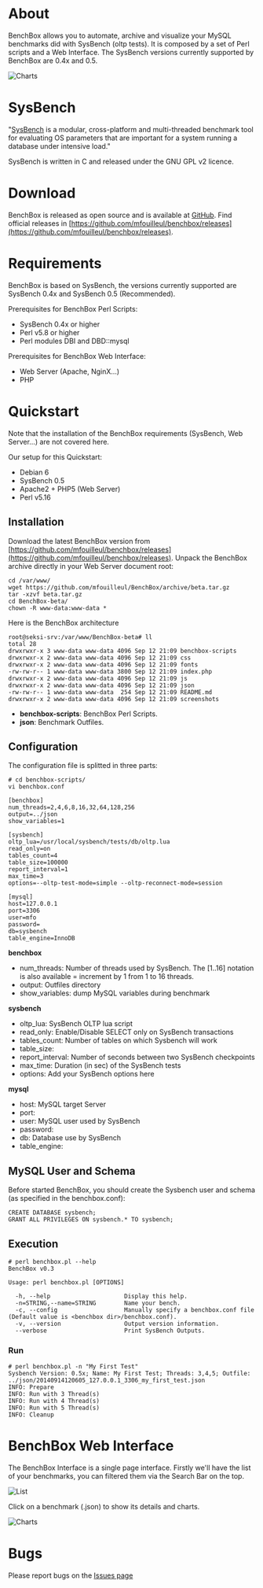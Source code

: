 # About

BenchBox allows you to automate, archive and visualize your MySQL benchmarks did with SysBench (oltp tests).
It is composed by a set of Perl scripts and a Web Interface. The SysBench versions currently supported by BenchBox are 0.4x and 0.5.

![Charts](https://raw.githubusercontent.com/mfouilleul/BenchBox/master/screenshots/2.png)

# SysBench
"[SysBench](https://launchpad.net/sysbench) is a modular, cross-platform and multi-threaded benchmark tool for evaluating OS parameters that are important for a system running a database under intensive load."

SysBench is written in C and released under the GNU GPL v2 licence.

# Download

BenchBox is released as open source and is available at [GitHub](https://github.com/mfouilleul/benchbox).
Find official releases in [https://github.com/mfouilleul/benchbox/releases](https://github.com/mfouilleul/benchbox/releases).

# Requirements

BenchBox is based on SysBench, the versions currently supported are SysBench 0.4x and SysBench 0.5 (Recommended).

Prerequisites for BenchBox Perl Scripts:
- SysBench 0.4x or higher
- Perl v5.8 or higher
- Perl modules DBI and DBD::mysql

Prerequisites for BenchBox Web Interface:
- Web Server (Apache, NginX...)
- PHP

# Quickstart

Note that the installation of the BenchBox requirements (SysBench, Web Server...) are not covered here.

Our setup for this Quickstart:
- Debian 6
- SysBench 0.5
- Apache2 + PHP5 (Web Server)
- Perl v5.16

## Installation

Download the latest BenchBox version from [https://github.com/mfouilleul/benchbox/releases](https://github.com/mfouilleul/benchbox/releases).
Unpack the BenchBox archive directly in your Web Server document root:

```
cd /var/www/
wget https://github.com/mfouilleul/BenchBox/archive/beta.tar.gz
tar -xzvf beta.tar.gz
cd BenchBox-beta/
chown -R www-data:www-data *
```

Here is the BenchBox architecture
```
root@seksi-srv:/var/www/BenchBox-beta# ll
total 28
drwxrwxr-x 3 www-data www-data 4096 Sep 12 21:09 benchbox-scripts
drwxrwxr-x 2 www-data www-data 4096 Sep 12 21:09 css
drwxrwxr-x 2 www-data www-data 4096 Sep 12 21:09 fonts
-rw-rw-r-- 1 www-data www-data 3800 Sep 12 21:09 index.php
drwxrwxr-x 2 www-data www-data 4096 Sep 12 21:09 js
drwxrwxr-x 2 www-data www-data 4096 Sep 12 21:09 json
-rw-rw-r-- 1 www-data www-data  254 Sep 12 21:09 README.md
drwxrwxr-x 2 www-data www-data 4096 Sep 12 21:09 screenshots
```

- **benchbox-scripts**: BenchBox Perl Scripts.
- **json**: Benchmark Outfiles.

## Configuration

The configuration file is splitted in three parts:
```
# cd benchbox-scripts/
vi benchbox.conf

[benchbox]
num_threads=2,4,6,8,16,32,64,128,256
output=../json
show_variables=1

[sysbench]
oltp_lua=/usr/local/sysbench/tests/db/oltp.lua
read_only=on
tables_count=4
table_size=100000
report_interval=1
max_time=3
options=--oltp-test-mode=simple --oltp-reconnect-mode=session

[mysql]
host=127.0.0.1
port=3306
user=mfo
password=
db=sysbench
table_engine=InnoDB
```
**benchbox**

- num_threads: Number of threads used by SysBench. The [1..16] notation is also available = increment by 1 from 1 to 16 threads.
- output: Outfiles directory
- show_variables: dump MySQL variables during benchmark

**sysbench**

- oltp_lua: SysBench OLTP lua script
- read_only: Enable/Disable SELECT only on SysBench transactions
- tables_count: Number of tables on which Sysbench will work
- table_size: 
- report_interval: Number of seconds between two SysBench checkpoints
- max_time: Duration (in sec) of the SysBench tests
- options: Add your SysBench options here

**mysql**

- host: MySQL target Server
- port:
- user: MySQL user used by SysBench 
- password:
- db: Database use by SysBench
- table_engine:

## MySQL User and Schema

Before started BenchBox, you should create the Sysbench user and schema (as specified in the benchbox.conf): 

```
CREATE DATABASE sysbench;
GRANT ALL PRIVILEGES ON sysbench.* TO sysbench;
```

## Execution

```
# perl benchbox.pl --help
BenchBox v0.3

Usage: perl benchbox.pl [OPTIONS]

  -h, --help                     Display this help.
  -n=STRING,--name=STRING        Name your bench.
  -c, --config                   Manually specify a benchbox.conf file (Default value is <benchbox dir>/benchbox.conf).
  -v, --version                  Output version information.
  --verbose                      Print SysBench Outputs.
```

### Run
```
# perl benchbox.pl -n "My First Test"
Sysbench Version: 0.5x; Name: My First Test; Threads: 3,4,5; Outfile: ../json/20140914120605_127.0.0.1_3306_my_first_test.json
INFO: Prepare
INFO: Run with 3 Thread(s)
INFO: Run with 4 Thread(s)
INFO: Run with 5 Thread(s)
INFO: Cleanup
```

# BenchBox Web Interface

The BenchBox Interface is a single page interface.
Firstly we'll have the list of your benchmarks, you can filtered them via the Search Bar on the top.

![List](https://raw.githubusercontent.com/mfouilleul/BenchBox/master/screenshots/1.png)

Click on a benchmark (.json) to show its details and charts.

![Charts](https://raw.githubusercontent.com/mfouilleul/BenchBox/master/screenshots/2.png)

# Bugs
Please report bugs on the [Issues page](https://github.com/mfouilleul/benchbox/issues)
